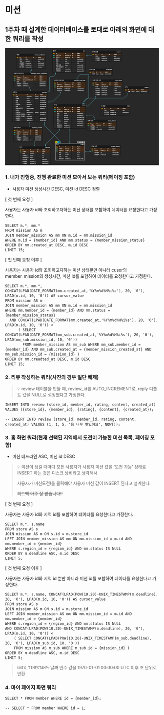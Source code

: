 # 미션
## 1주차 때 설계한 데이터베이스를 토대로 아래의 화면에 대한 쿼리를 작성
![umc-mission-erd.png](umc-mission-erd.png)
### 1. 내가 진행중, 진행 완료한 미션 모아서 보는 쿼리(페이징 포함)
+ 사용자 미션 생성시간 DESC, 미션 id DESC 정렬

[ 첫 번째 요청 ]

사용자는 사용자 id와 조회하고자하는 미션 상태를 포함하여 데이터를 요청한다고 가정한다.
```mysql
SELECT m.*, mm.*
FROM mission AS m
JOIN member_mission AS mm ON m.id = mm.mission_id
WHERE m.id = {member_id} AND mm.status = {member_mission_status}
ORDER BY mm.created_at DESC, m.id DESC
LIMIT 15;
```
[ 첫 번째 요청 이후 ]

사용자는 사용자 id와 조회하고자하는 미션 상태뿐만 아니라
cusor의 member_mission의 생성시간, 미션 id를 포함하여 데이터를 요청한다고 가정한다.
```mysql
SELECT m.*, mm.*, CONCAT(LPAD(DATE_FORMAT(mm.created_at,'%Y%m%d%H%i%s'), 20, '0'), LPAD(m.id, 10, '0')) AS cursor_value
FROM mission AS m
JOIN member_mission AS mm ON m.id = mm.mission_id
WHERE mm.member_id = {member_id} AND mm.status = {member_mission_status}
  AND CONCAT(LPAD(DATE_FORMAT(mm.created_at,'%Y%m%d%H%i%s'), 20, '0'), LPAD(m.id, 10, '0')) <
      ( SELECT CONCAT(LPAD(DATE_FORMAT(mm_sub.created_at,'%Y%m%d%H%i%s'), 20, '0'), LPAD(mm_sub.mission_id, 10, '0'))
        FROM member_mission AS mm_sub WHERE mm_sub.member_id = {member_id} AND mm_sub.created_at = {member_mission_created_at} AND mm_sub.mission_id = {mission_id} )
ORDER BY mm.creadted_at DESC, m.id DESC
LIMIT 15;
```
### 2. 리뷰 작성하는 쿼리(사진의 경우 일단 배제)
> 💡 review 테이블을 만들 때, review_id를 AUTO_INCREMENT로, reply 디폴트 값을 NULL로 설정했다고 가정한다.
```mysql
INSERT INTO review (store_id, member_id, rating, content, created_at) VALUES ({store_id}, {member_id}, {rating}, {content}, {created_at});

-- INSERT INTO review (store_id, member_id, rating, content, created_at) VALUES (1, 1, 5, '음 너무 맛있어요', NOW());
```
### 3. 홈 화면 쿼리(현재 선택된 지역에서 도전이 가능한 미션 목록, 페이징 포함)
+ 미션 데드라인 ASC, 미션 id DESC
> 💡 미션이 생길 때마다 모든 사용자가 사용자 미션 값을 '도전 가능' 상태로 INSERT 하는 것은 디스크 낭비라고 생각해서
> 
> 사용자가 미션도전!을 클릭해야 사용자 미션 값이 INSERT 된다고 설계한다.
> 
> ~~피드백 아주 잘 받습니다!!~~

[ 첫 번째 요청 ]

사용자는 사용자 id와 지역 id를 포함하여 데이터를 요청한다고 가정한다.
```mysql
SELECT m.*, s.name
FROM store AS s
JOIN mission AS m ON s.id = m.store_id
LEFT JOIN member_mission AS mm ON mm.mission_id = m.id AND mm.member_id = {member_id}
WHERE s.region_id = {region_id} AND mm.status IS NULL
ORDER BY m.deadline ASC, m.id DESC
LIMIT 5;
```

[ 첫 번째 요청 이후 ]

사용자는 사용자 id와 지역 id 뿐만 아니라 
미션 id를 포함하여 데이터를 요청한다고 가정한다.
```mysql
SELECT m.*, s.name, CONCAT(LPAD(POW(10,20)-UNIX_TIMESTAMP(m.deadline), 20, '0'), LPAD(m.id, 10, '0')) AS cursor_value
FROM store AS s 
JOIN mission AS m ON s.id = m.store_id
LEFT JOIN member_mission AS mm ON mm.mission_id = m.id AND mm.member_id = {member_id}
WHERE s.region_id = {region_id} AND mm.status IS NULL
AND CONCAT(LPAD(POW(10,20)-UNIX_TIMESTAMP(m.deadline), 20, '0'), LPAD(m.id, 10, '0')) < 
	( SELECT CONCAT(LPAD(POW(10,20)-UNIX_TIMESTAMP(m_sub.deadline), 20, '0'), LPAD(m_sub.id, 10, '0'))
	FROM mission AS m_sub WHERE m_sub.id = {mission_id} )
ORDER BY m.deadline ASC, m.id DESC
LIMIT 5;
```
> `UNIX_TIMESTAMP`: 날짜 인수 값을 1970-01-01 00:00:00 UTC 이후 초 단위로 반환
### 4. 마이 페이지 화면 쿼리
```mysql
SELECT * FROM member WHERE id = {member_id};

-- SELECT * FROM member WHERE id = 1;
```